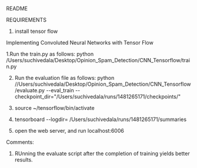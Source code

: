 README

REQUIREMENTS

1. install tensor flow

Implementing Convoluted Neural Networks with Tensor Flow


1.Run the train.py as follows:
python /Users/suchivedala/Desktop/Opinion_Spam_Detection/CNN_Tensorflow/train.py

2. Run the evaluation file as follows:
python //Users/suchivedala/Desktop/Opinion_Spam_Detection/CNN_Tensorflow/evaluate.py --eval_train --checkpoint_dir="/Users/suchivedala/runs/1481265171/checkpoints/" 

3. source ~/tensorflow/bin/activate

4. tensorboard --logdir= /Users/suchivedala/runs/1481265171/summaries

5. open the web server, and run localhost:6006


Comments:
1. RUnning the evaluate script after the completion of training yields better results.

